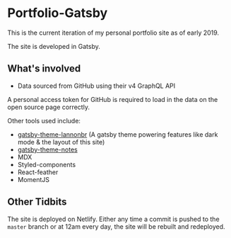 # Portfolio-Gatsby

This is the current iteration of my personal portfolio site as of early 2019.

The site is developed in Gatsby.

## What's involved

- Data sourced from GitHub using their v4 GraphQL API

A personal access token for GitHub is required to load in the data on the open source page correctly.

Other tools used include:

- [gatsby-theme-lannonbr](https://github.com/lannonbr/gatsby-theme-lannonbr) (A gatsby theme powering features like dark mode & the layout of this site)
- [gatsby-theme-notes](https://www.gatsbyjs.org/packages/gatsby-theme-notes/)
- MDX
- Styled-components
- React-feather
- MomentJS

## Other Tidbits

The site is deployed on Netlify. Either any time a commit is pushed to the `master` branch or at 12am every day, the site will be rebuilt and redeployed.
